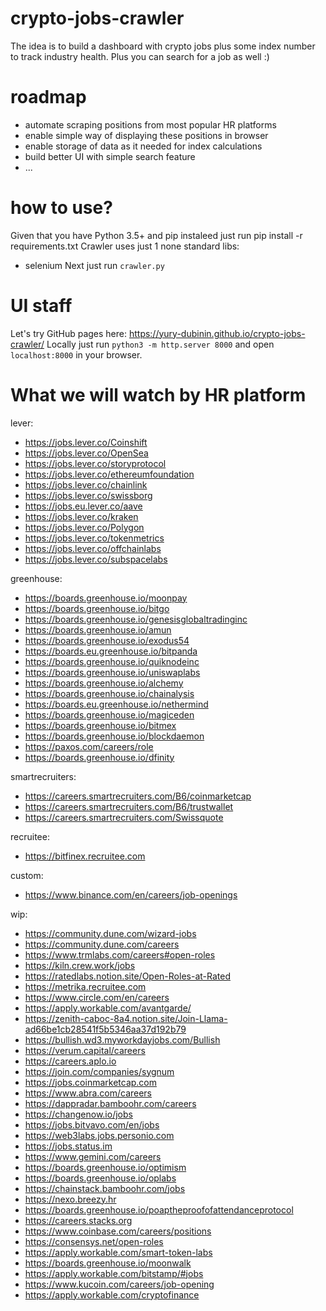 # crypto-jobs-crawler
The idea is to build a dashboard with crypto jobs plus some index number to track industry health. Plus you can search for a job as well :)

# roadmap
- automate scraping positions from most popular HR platforms
- enable simple way of displaying these positions in browser
- enable storage of data as it needed for index calculations
- build better UI with simple search feature
- ...

# how to use?
Given that you have Python 3.5+ and pip instaleed just run pip install -r requirements.txt
Crawler uses just 1 none standard libs:
- selenium 
Next just run `crawler.py`

# UI staff
Let's try GitHub pages here: https://yury-dubinin.github.io/crypto-jobs-crawler/
Locally just run `python3 -m http.server 8000` and open `localhost:8000` in your browser.

# What we will watch by HR platform
lever:
- https://jobs.lever.co/Coinshift
- https://jobs.lever.co/OpenSea
- https://jobs.lever.co/storyprotocol
- https://jobs.lever.co/ethereumfoundation
- https://jobs.lever.co/chainlink
- https://jobs.lever.co/swissborg
- https://jobs.eu.lever.co/aave
- https://jobs.lever.co/kraken
- https://jobs.lever.co/Polygon
- https://jobs.lever.co/tokenmetrics
- https://jobs.lever.co/offchainlabs
- https://jobs.lever.co/subspacelabs

greenhouse:
- https://boards.greenhouse.io/moonpay
- https://boards.greenhouse.io/bitgo
- https://boards.greenhouse.io/genesisglobaltradinginc
- https://boards.greenhouse.io/amun
- https://boards.greenhouse.io/exodus54
- https://boards.eu.greenhouse.io/bitpanda
- https://boards.greenhouse.io/quiknodeinc
- https://boards.greenhouse.io/uniswaplabs
- https://boards.greenhouse.io/alchemy
- https://boards.greenhouse.io/chainalysis
- https://boards.eu.greenhouse.io/nethermind
- https://boards.greenhouse.io/magiceden
- https://boards.greenhouse.io/bitmex
- https://boards.greenhouse.io/blockdaemon
- https://paxos.com/careers/role
- https://boards.greenhouse.io/dfinity

smartrecruiters:
- https://careers.smartrecruiters.com/B6/coinmarketcap
- https://careers.smartrecruiters.com/B6/trustwallet
- https://careers.smartrecruiters.com/Swissquote

recruitee:
- https://bitfinex.recruitee.com

custom:
- https://www.binance.com/en/careers/job-openings

wip:
- https://community.dune.com/wizard-jobs
- https://community.dune.com/careers
- https://www.trmlabs.com/careers#open-roles
- https://kiln.crew.work/jobs
- https://ratedlabs.notion.site/Open-Roles-at-Rated
- https://metrika.recruitee.com
- https://www.circle.com/en/careers
- https://apply.workable.com/avantgarde/
- https://zenith-caboc-8a4.notion.site/Join-Llama-ad66be1cb28541f5b5346aa37d192b79
- https://bullish.wd3.myworkdayjobs.com/Bullish
- https://verum.capital/careers
- https://careers.aplo.io
- https://join.com/companies/sygnum
- https://jobs.coinmarketcap.com
- https://www.abra.com/careers
- https://dappradar.bamboohr.com/careers
- https://changenow.io/jobs
- https://jobs.bitvavo.com/en/jobs
- https://web3labs.jobs.personio.com
- https://jobs.status.im
- https://www.gemini.com/careers
- https://boards.greenhouse.io/optimism
- https://boards.greenhouse.io/oplabs
- https://chainstack.bamboohr.com/jobs
- https://nexo.breezy.hr
- https://boards.greenhouse.io/poaptheproofofattendanceprotocol
- https://careers.stacks.org
- https://www.coinbase.com/careers/positions
- https://consensys.net/open-roles
- https://apply.workable.com/smart-token-labs
- https://boards.greenhouse.io/moonwalk
- https://apply.workable.com/bitstamp/#jobs
- https://www.kucoin.com/careers/job-opening
- https://apply.workable.com/cryptofinance
